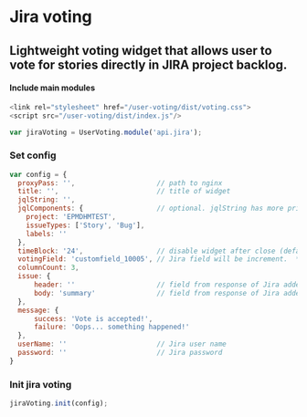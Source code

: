 # Jira voting

## Lightweight voting widget that allows user to vote for stories directly in JIRA project backlog.

#### Include main modules
```javascript
<link rel="stylesheet" href="/user-voting/dist/voting.css">
<script src="/user-voting/dist/index.js"/>

var jiraVoting = UserVoting.module('api.jira');
```

### Set config
```javascript
var config = {
  proxyPass: '',                    // path to nginx
  title: '',                        // title of widget
  jqlString: '',
  jqlComponents: {                  // optional. jqlString has more priority
    project: 'EPMDHMTEST',
    issueTypes: ['Story', 'Bug'],
    labels: ''
  },
  timeBlock: '24',                  // disable widget after close (default: 24h)
  votingField: 'customfield_10005', // Jira field will be increment.  **Note: field must be a number**
  columnCount: 3,
  issue: {
      header: ''                    // field from response of Jira added to header of column.  default null
      body: 'summary'               // field from response of Jira added to body of column.  default null
  },
  message: {
      success: 'Vote is accepted!',
      failure: 'Oops... something happened!'
  },
  userName: ''                      // Jira user name
  password: ''                      // Jira password
}
```

### Init jira voting
```javascript
jiraVoting.init(config);
```
